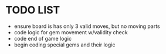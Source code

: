 # TODO LIST
- ensure board is has only 3 valid moves, but no moving parts
- code logic for gem movement w/validity check
- code end of game logic
- begin coding special gems and their logic